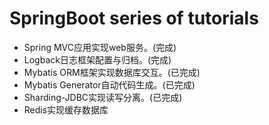 # SpringBoot series of tutorials

* Spring MVC应用实现web服务。(完成)
* Logback日志框架配置与归档。(完成)
* Mybatis ORM框架实现数据库交互。(已完成)
* Mybatis Generator自动代码生成。(已完成)
* Sharding-JDBC实现读写分离。(已完成)
* Redis实现缓存数据库